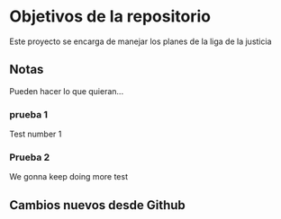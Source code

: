 # Objetivos de la repositorio

Este proyecto se encarga de manejar los planes de la liga de la justicia


## Notas
Pueden hacer lo que quieran...


### prueba 1
Test number 1

### Prueba 2

We gonna keep doing more test

## Cambios nuevos desde Github
